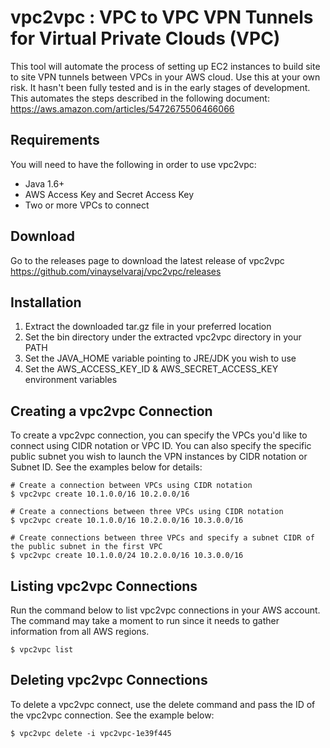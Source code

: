 # vpc2vpc : VPC to VPC VPN Tunnels for Virtual Private Clouds (VPC)
This tool will automate the process of setting up EC2 instances to build site to site VPN tunnels between VPCs in your AWS cloud.  Use this at your own risk.  It hasn't been fully tested and is in the early stages of development.  This automates the steps described in the following document: https://aws.amazon.com/articles/5472675506466066

## Requirements

You will need to have the following in order to use vpc2vpc:

* Java 1.6+
* AWS Access Key and Secret Access Key
* Two or more VPCs to connect

## Download

Go to the releases page to download the latest release of vpc2vpc
<https://github.com/vinayselvaraj/vpc2vpc/releases>

## Installation

1. Extract the downloaded tar.gz file in your preferred location
2. Set the bin directory under the extracted vpc2vpc directory in your PATH
3. Set the JAVA_HOME variable pointing to JRE/JDK you wish to use
4. Set the AWS\_ACCESS\_KEY\_ID & AWS\_SECRET\_ACCESS\_KEY environment variables

## Creating a vpc2vpc Connection

To create a vpc2vpc connection, you can specify the VPCs you'd like to connect using CIDR notation or VPC ID.  You can also specify the specific public subnet you wish to launch the VPN instances by CIDR notation or Subnet ID.  See the examples below for details:

	# Create a connection between VPCs using CIDR notation
	$ vpc2vpc create 10.1.0.0/16 10.2.0.0/16

	# Create a connections between three VPCs using CIDR notation
	$ vpc2vpc create 10.1.0.0/16 10.2.0.0/16 10.3.0.0/16

	# Create connections between three VPCs and specify a subnet CIDR of the public subnet in the first VPC
	$ vpc2vpc create 10.1.0.0/24 10.2.0.0/16 10.3.0.0/16

## Listing vpc2vpc Connections

Run the command below to list vpc2vpc connections in your AWS account.  The command may take a moment to run since it needs to gather information from all AWS regions.

	$ vpc2vpc list

## Deleting vpc2vpc Connections

To delete a vpc2vpc connect, use the delete command and pass the ID of the vpc2vpc connection.  See the example below:

	$ vpc2vpc delete -i vpc2vpc-1e39f445

